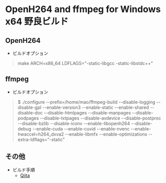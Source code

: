 # OpenH264 and ffmpeg for Windows x64 野良ビルド

## OpenH264

- ビルドオプション

> make ARCH=x86_64 LDFLAGS="-static-libgcc -static-libstdc++"

## ffmpeg

- ビルドオプション

> $ ./configure --prefix=/home/mao/ffmpeg-build --disable-logging --disable-gpl --enable-version3 --enable-static --enable-shared --disable-doc --disable-htmlpages --disable-manpages --disable-podpages --disable-txtpages --disable-avdevice --disable-postproc --disable-bzlib --disable-iconv --enable-libopenh264 --disable-debug --enable-cuda --enable-cuvid --enable-nvenc --enable-hwaccel=h264_dxva2 --enable-libmfx --enable-optimizations --extra-ldflags="-static"

## その他

- ビルド手順
  - [Qiita](https://qiita.com/maosec/items/dd2a3cab64579a008c20)



